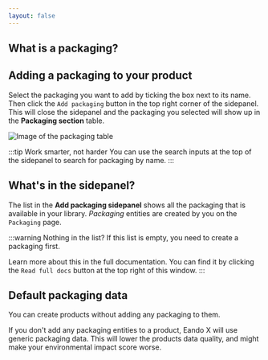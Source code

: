 ```yaml
---
layout: false
---
```


<script setup>
import { useData } from 'vitepress'
import MinidocStyles from '../MinidocStyles.vue'
const { site, frontmatter } = useData()
</script>

<MinidocStyles />

## What is a packaging?

<!--@include: ../../documentation/__partials/packaging-explanation.md -->

## Adding a packaging to your product

Select the packaging you want to add by ticking the box next to its name. Then click the `Add packaging` button in the top right corner of the sidepanel. This will close the sidepanel and the packaging you selected will show up in the **Packaging section** table.

![Image of the packaging table](/images/product/packaging-added.jpg)

:::tip Work smarter, not harder
You can use the search inputs at the top of the sidepanel to search for packaging by name.
:::

## What's in the sidepanel?

The list in the **Add packaging sidepanel** shows all the packaging that is available in your library. _Packaging_ entities are created by you on the `Packaging` page.

:::warning Nothing in the list?
If this list is empty, you need to create a packaging first.

Learn more about this in the full documentation. You can find it by clicking the `Read full docs` button at the top right of this window.
:::

## Default packaging data

You can create products without adding any packaging to them.

If you don't add any packaging entities to a product, Eando X will use generic packaging data. This will lower the products data quality, and might make your environmental impact score worse.

